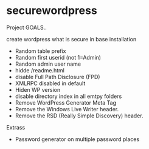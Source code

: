 securewordpress
===============


Project GOALS.. 

create wordpress what is secure in base installation


- Random table prefix
- Random first userid (not 1=Admin)
- Random admin user name
- hidde /readme.html
- disable  Full Path Disclosure (FPD)
- XMLRPC disabled in default
- Hiden WP version
- disable directory index in all emtpy folders
- Remove WordPress Generator Meta Tag
- Remove the Windows Live Writer header.
- Remove the RSD (Really Simple Discovery) header.

Extrass 

- Password generator on multiple password places
